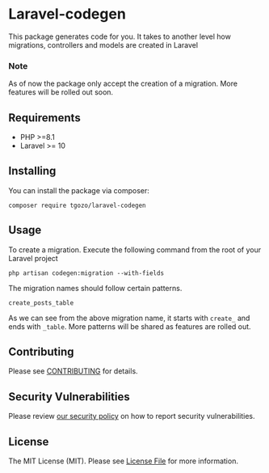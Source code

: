 # Laravel-codegen

This package generates code for you. It takes to another level how migrations, controllers and models are created in Laravel

### Note

As of now the package only accept the creation of a migration. More features will be rolled out soon.

## Requirements
- PHP >=8.1
- Laravel >= 10

## Installing

You can install the package via composer:

```shell
composer require tgozo/laravel-codegen
```

## Usage

To create a migration. Execute the following command from the root of your Laravel project
```
php artisan codegen:migration --with-fields
```
The migration names should follow certain patterns.

```
create_posts_table
```
As we can see from the above migration name, it starts with `create_` and ends with `_table`. More patterns will be shared as features are rolled out.

## Contributing

Please see [CONTRIBUTING](contributing.md) for details.

## Security Vulnerabilities

Please review [our security policy](security.md) on how to report security vulnerabilities.

## License

The MIT License (MIT). Please see [License File](license.md) for more information.
